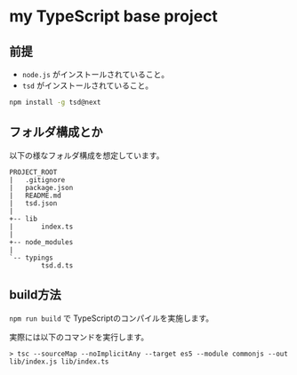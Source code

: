 # my TypeScript base project

## 前提

* `node.js` がインストールされていること。
* `tsd` がインストールされていること。

```sh
npm install -g tsd@next
```

## フォルダ構成とか

以下の様なフォルダ構成を想定しています。

    PROJECT_ROOT
    |   .gitignore
    |   package.json
    |   README.md
    |   tsd.json
    |
    +-- lib
    |       index.ts
    |
    +-- node_modules
    |
    `-- typings
            tsd.d.ts

## build方法

`npm run build` で TypeScriptのコンパイルを実施します。

実際には以下のコマンドを実行します。

```
> tsc --sourceMap --noImplicitAny --target es5 --module commonjs --out lib/index.js lib/index.ts
```

